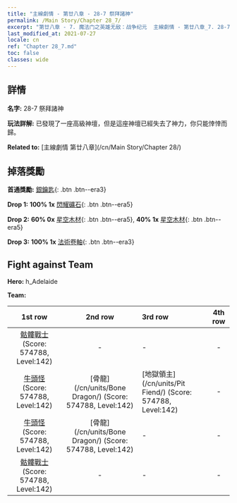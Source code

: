 ```yaml
---
title: "主線劇情 - 第廿八章 - 28-7 祭拜諸神"
permalink: /Main Story/Chapter 28_7/
excerpt: "第廿八章 - 7. 魔法门之英雄无敌：战争纪元  主線劇情 - 第廿八章_7. 28-7 祭拜諸神"
last_modified_at: 2021-07-27
locale: cn
ref: "Chapter 28_7.md"
toc: false
classes: wide
---
```


## 詳情

 **名字:** 28-7 祭拜諸神

 **玩法詳解:** 已發現了一座高級神壇，但是這座神壇已經失去了神力，你只能悻悻而歸。

 **Related to:** [主線劇情 第廿八章](/cn/Main Story/Chapter 28/)

## 掉落獎勵

 **首通獎勵:** [銀鑰匙](/cn/Items/con_693/){: .btn .btn--era3}

 **Drop 1:** **100% 1x** [閃耀礦石](/cn/Items/mat_96/){: .btn .btn--era5}

 **Drop 2:** **60% 0x** [星空木材](/cn/Items/mat_90/){: .btn .btn--era5}, **40% 1x** [星空木材](/cn/Items/mat_90/){: .btn .btn--era5}

 **Drop 3:** **100% 1x** [法術卷軸](/cn/Items/con_694/){: .btn .btn--era3}


## Fight against Team
 **Hero:** h_Adelaide

 **Team:**


  | 1st row | 2nd row | 3rd row | 4th row |
  |:----:|:----:|:----|:----:|
  | [骷髏戰士](/cn/units/Skeleton/) (Score: 574788, Level:142)  | - | - | - |
  | [牛頭怪](/cn/units/Minotaur/) (Score: 574788, Level:142)  | [骨龍](/cn/units/Bone Dragon/) (Score: 574788, Level:142)  | [地獄領主](/cn/units/Pit Fiend/) (Score: 574788, Level:142)  | - |
  | [牛頭怪](/cn/units/Minotaur/) (Score: 574788, Level:142)  | [骨龍](/cn/units/Bone Dragon/) (Score: 574788, Level:142)  | - | - |
  | [骷髏戰士](/cn/units/Skeleton/) (Score: 574788, Level:142)  | - | - | - |


